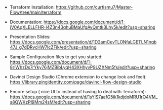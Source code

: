 * Terraform installation: https://github.com/curtismu7/Master-Flow/tree/main/terraform

* Documentation: https://docs.google.com/document/d/1-jV0AqXLELLFHR-I4Z3n43qhuBMaUfgAvQmtk3Lhy5k/edit?usp=sharing
  
* Presentation Slides:  https://docs.google.com/presentation/d/1D2amCevTLONfaLGETLN1nqb47J_g7dDRvcHW7IcZFik/edit?usp=sharing

* Sample Configuration files to get you started: https://docs.google.com/document/d/1-8rlWhzDs7rYky76jMZBibLyqH43XHhyvP9UZXNm5fs/edit?usp=sharing

* Davinci Design Studio (Chrome extension to change look and feel): https://library.pingidentity.com/page/davinci-flow-design-studio

* Encore setup ( nice UI to instead of having to deal with Terraform): https://docs.google.com/document/d/1sYlS7aafG5ik1kdjdoMRU1rO4VM_s8QWKzPl9Mm24sM/edit?usp=sharing





